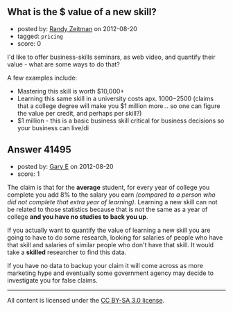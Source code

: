 ## What is the $ value of a new skill?

- posted by: [Randy Zeitman](https://stackexchange.com/users/-1/18023-randy-zeitman) on 2012-08-20
- tagged: `pricing`
- score: 0

I'd like to offer business-skills seminars, as web video, and quantify their value - what are some ways to do that?

A few examples include:

- Mastering this skill is worth $10,000+
- Learning this same skill in a university costs apx. $1000-$2500 (claims that a college degree will make you $1 million more... so one can figure the value per credit, and perhaps per skill?)
- $1 million - this is a basic business skill critical for business decisions so your business can live/di


## Answer 41495

- posted by: [Gary E](https://stackexchange.com/users/-1/2587-gary-e) on 2012-08-20
- score: 1

The claim is that for the **average** student, for every year of college you complete you add 8% to the salary you earn *(compared to a person who did not complete that extra year of learning)*. Learning a new skill can not be related to those statistics because that is not the same as a year of college **and you have no studies to back you up**.

If you actually want to quantify the value of learning a new skill you are going to have to do some research, looking for salaries of people who have that skill and salaries of similar people who don't have that skill. It would take a **skilled** researcher to find this data.

If you have no data to backup your claim it will come across as more marketing hype and eventually some government agency may decide to investigate you for false claims.






---

All content is licensed under the [CC BY-SA 3.0 license](https://creativecommons.org/licenses/by-sa/3.0/).
